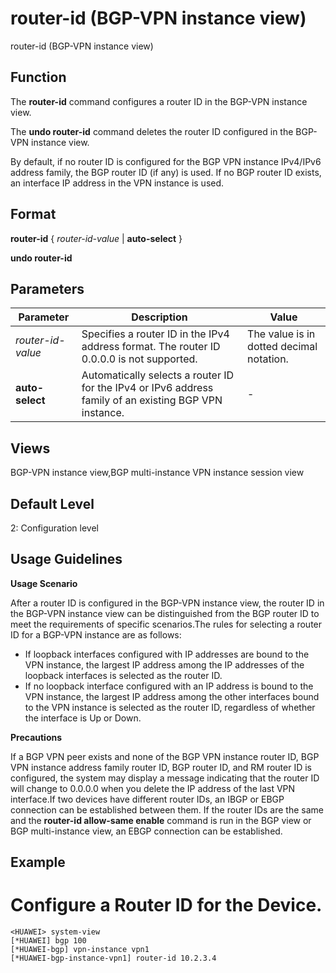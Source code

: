 router-id (BGP-VPN instance view)
=================================

router-id (BGP-VPN instance view)

Function
--------



The **router-id** command configures a router ID in the BGP-VPN instance view.

The **undo router-id** command deletes the router ID configured in the BGP-VPN instance view.



By default, if no router ID is configured for the BGP VPN instance IPv4/IPv6 address family, the BGP router ID (if any) is used. If no BGP router ID exists, an interface IP address in the VPN instance is used.


Format
------

**router-id** { *router-id-value* | **auto-select** }

**undo router-id**


Parameters
----------

| Parameter | Description | Value |
| --- | --- | --- |
| *router-id-value* | Specifies a router ID in the IPv4 address format. The router ID 0.0.0.0 is not supported. | The value is in dotted decimal notation. |
| **auto-select** | Automatically selects a router ID for the IPv4 or IPv6 address family of an existing BGP VPN instance. | - |



Views
-----

BGP-VPN instance view,BGP multi-instance VPN instance session view


Default Level
-------------

2: Configuration level


Usage Guidelines
----------------

**Usage Scenario**

After a router ID is configured in the BGP-VPN instance view, the router ID in the BGP-VPN instance view can be distinguished from the BGP router ID to meet the requirements of specific scenarios.The rules for selecting a router ID for a BGP-VPN instance are as follows:

* If loopback interfaces configured with IP addresses are bound to the VPN instance, the largest IP address among the IP addresses of the loopback interfaces is selected as the router ID.
* If no loopback interface configured with an IP address is bound to the VPN instance, the largest IP address among the other interfaces bound to the VPN instance is selected as the router ID, regardless of whether the interface is Up or Down.

**Precautions**

If a BGP VPN peer exists and none of the BGP VPN instance router ID, BGP VPN instance address family router ID, BGP router ID, and RM router ID is configured, the system may display a message indicating that the router ID will change to 0.0.0.0 when you delete the IP address of the last VPN interface.If two devices have different router IDs, an IBGP or EBGP connection can be established between them. If the router IDs are the same and the **router-id allow-same enable** command is run in the BGP view or BGP multi-instance view, an EBGP connection can be established.


Example
-------

# Configure a Router ID for the Device.
```
<HUAWEI> system-view
[*HUAWEI] bgp 100
[*HUAWEI-bgp] vpn-instance vpn1
[*HUAWEI-bgp-instance-vpn1] router-id 10.2.3.4

```